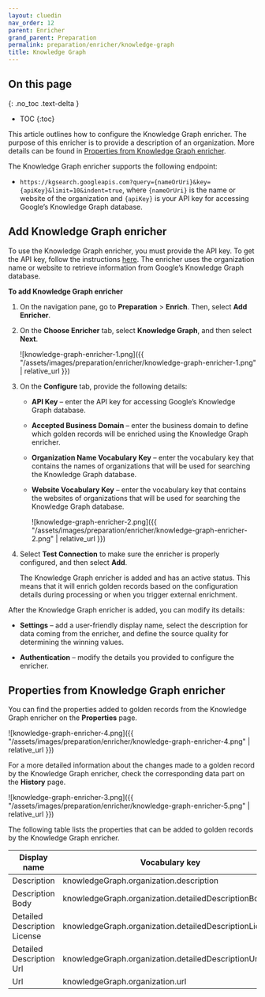 ```yaml
---
layout: cluedin
nav_order: 12
parent: Enricher
grand_parent: Preparation
permalink: preparation/enricher/knowledge-graph
title: Knowledge Graph
---
```

## On this page
{: .no_toc .text-delta }
- TOC
{:toc}

This article outlines how to configure the Knowledge Graph enricher. The purpose of this enricher is to provide a description of an organization. More details can be found in [Properties from Knowledge Graph enricher](#properties-from-knowledge-graph-enricher).

The Knowledge Graph enricher supports the following endpoint:

- `https://kgsearch.googleapis.com?query={nameOrUri}&key={apiKey}&limit=10&indent=true`, where `{nameOrUri}` is the name or website of the organization and `{apiKey}` is your API key for accessing Google’s Knowledge Graph database.

## Add Knowledge Graph enricher

To use the Knowledge Graph enricher, you must provide the API key. To get the API key, follow the instructions [here](https://cloud.google.com/docs/authentication/api-keys#create). The enricher uses the organization name or website to retrieve information from Google’s Knowledge Graph database.

**To add Knowledge Graph enricher**

1. On the navigation pane, go to **Preparation** > **Enrich**. Then, select **Add Enricher**.

1. On the **Choose Enricher** tab, select **Knowledge Graph**, and then select **Next**.

    ![knowledge-graph-enricher-1.png]({{ "/assets/images/preparation/enricher/knowledge-graph-enricher-1.png" | relative_url }})

1. On the **Configure** tab, provide the following details:

    - **API Key** – enter the API key for accessing Google’s Knowledge Graph database.

    - **Accepted Business Domain** – enter the business domain to define which golden records will be enriched using the Knowledge Graph enricher.

    - **Organization Name Vocabulary Key** – enter the vocabulary key that contains the names of organizations that will be used for searching the Knowledge Graph database.

    - **Website Vocabulary Key** – enter the vocabulary key that contains the websites of organizations that will be used for searching the Knowledge Graph database.

        ![knowledge-graph-enricher-2.png]({{ "/assets/images/preparation/enricher/knowledge-graph-enricher-2.png" | relative_url }})

1. Select **Test Connection** to make sure the enricher is properly configured, and then select **Add**.

    The Knowledge Graph enricher is added and has an active status. This means that it will enrich golden records based on the configuration details during processing or when you trigger external enrichment.

After the Knowledge Graph enricher is added, you can modify its details:

- **Settings** – add a user-friendly display name, select the description for data coming from the enricher, and define the source quality for determining the winning values.

- **Authentication** – modify the details you provided to configure the enricher.

## Properties from Knowledge Graph enricher

You can find the properties added to golden records from the Knowledge Graph enricher on the **Properties** page.

![knowledge-graph-enricher-4.png]({{ "/assets/images/preparation/enricher/knowledge-graph-enricher-4.png" | relative_url }})

For a more detailed information about the changes made to a golden record by the Knowledge Graph enricher, check the corresponding data part on the **History** page.

![knowledge-graph-enricher-3.png]({{ "/assets/images/preparation/enricher/knowledge-graph-enricher-5.png" | relative_url }})

The following table lists the properties that can be added to golden records by the Knowledge Graph enricher.

| Display name | Vocabulary key |
|--|--|
| Description | knowledgeGraph.organization.description |
| Description Body | knowledgeGraph.organization.detailedDescriptionBody |
| Detailed Description License | knowledgeGraph.organization.detailedDescriptionLicense |
| Detailed Description Url | knowledgeGraph.organization.detailedDescriptionUrl |
| Url | knowledgeGraph.organization.url |